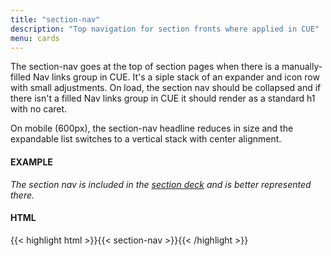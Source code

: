 ```yaml
---
title: "section-nav"
description: "Top navigation for section fronts where applied in CUE"
menu: cards
---
```


The section-nav goes at the top of section pages when there is a manually-filled Nav links group in CUE. It's a siple stack of an expander and icon row with small adjustments. On load, the section nav should be collapsed and if there isn't a filled Nav links group in CUE it should render as a standard h1 with no caret.

On mobile (600px), the section-nav headline reduces in size and the expandable list switches to a vertical stack with center alignment.

#### EXAMPLE

*The section nav is included in the [section deck](../decks/section/) and is better represented there.*

#### HTML

{{< highlight html >}}{{< section-nav >}}{{< /highlight >}}
